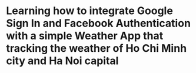 # Learning how to integrate Google Sign In and Facebook Authentication with a simple Weather App that tracking the weather of Ho Chi Minh city and Ha Noi capital
